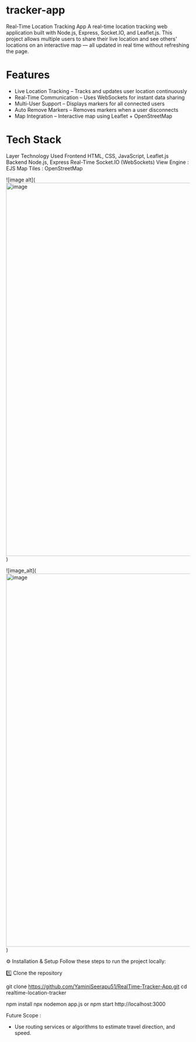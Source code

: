 # tracker-app
Real-Time Location Tracking App
A real-time location tracking web application built with Node.js, Express, Socket.IO, and Leaflet.js.
This project allows multiple users to share their live location and see others' locations on an interactive map — all updated in real time without refreshing the page.

# Features
- Live Location Tracking – Tracks and updates user location continuously
- Real-Time Communication – Uses WebSockets for instant data sharing
- Multi-User Support – Displays markers for all connected users
- Auto Remove Markers – Removes markers when a user disconnects
- Map Integration – Interactive map using Leaflet + OpenStreetMap

# Tech Stack

Layer	Technology Used
Frontend	HTML, CSS, JavaScript, Leaflet.js
Backend	Node.js, Express
Real-Time	Socket.IO (WebSockets)
View Engine :	EJS
Map Tiles :	OpenStreetMap


![image alt]([<img width="1919" height="1020" alt="image" src="C:\Users\Tejeshwar Reddy\Downloads\RealTime-Tracker-App-main\485445308-4e1e9bac-c4c5-45dd-ba73-b4926d7c6b4d.png" />](https://github.com/YaminiSeerapu51/tracker-app/blob/a0b15dc16a196a4e6b1192857811e44b9a90bebb/485445890-9e5533f8-60ce-47f4-9fec-77b5c8d0bcc4.png))

![image_alt]([<img width="1919" height="1020" alt="image" src="C:\Users\Tejeshwar Reddy\Downloads\RealTime-Tracker-App-main\485445890-9e5533f8-60ce-47f4-9fec-77b5c8d0bcc4" />](https://github.com/YaminiSeerapu51/tracker-app/blob/a0b15dc16a196a4e6b1192857811e44b9a90bebb/485445890-9e5533f8-60ce-47f4-9fec-77b5c8d0bcc4.png))

⚙️ Installation & Setup
Follow these steps to run the project locally:

1️⃣ Clone the repository

git clone https://github.com/YaminiSeerapu51/RealTime-Tracker-App.git
cd realtime-location-tracker

npm install
npx nodemon app.js
or 
npm start
http://localhost:3000

Future Scope : 
- Use routing services or algorithms to estimate travel direction, and speed.

